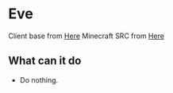 # Eve

Client base from [Here](https://github.com/sucj/cubk1-ClientBase-patched/)
Minecraft SRC from [Here](https://github.com/Izikie/Radiant)

## What can it do
- Do nothing.